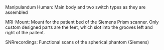 Manipulandum Human:
Main body and two switch types as they are assembled

MRI-Mount:
Mount for the patient bed of the Siemens Prism scanner. Only custom designed parts are the feet, which slot into the grooves left and right of the paitent.

SNRrecordings:
Functional scans of the spherical phantom (Siemens)
